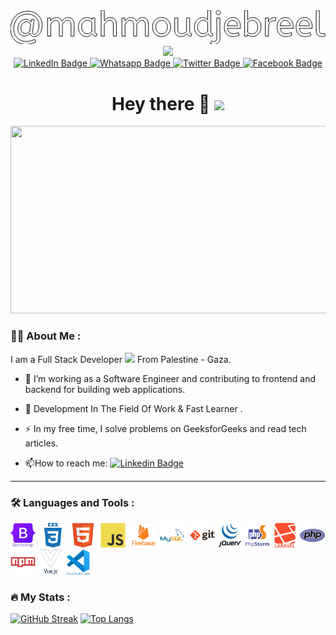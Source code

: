 <svg width="1349.851" height="145.801" viewBox="0 0 1349.851 145.801" xmlns="http://www.w3.org/2000/svg">
	<g id="svgGroup" stroke-linecap="round" fill-rule="evenodd" font-size="9pt" stroke="#000" stroke-width="0.25mm" fill="none" style="stroke:#000;stroke-width:0.25mm;fill:none">
		<path d="M 87.901 49.8 L 89.251 39.75 L 101.101 39.75 L 94.951 88.8 Q 94.534 91.861 94.503 93.76 A 18.204 18.204 0 0 0 94.501 94.05 A 15.893 15.893 0 0 0 94.714 96.734 Q 95.12 99.101 96.301 100.725 A 5.609 5.609 0 0 0 99.184 102.76 Q 100.529 103.2 102.301 103.2 A 11.365 11.365 0 0 0 108.571 101.266 Q 110.139 100.251 111.627 98.703 A 22.291 22.291 0 0 0 112.051 98.25 A 27.412 27.412 0 0 0 115.644 93.187 Q 117.732 89.461 119.251 84.525 A 58.67 58.67 0 0 0 121.318 74.778 Q 121.951 69.872 121.951 64.35 A 52.051 52.051 0 0 0 119.934 49.629 A 44.898 44.898 0 0 0 115.576 39.525 Q 109.201 28.65 97.951 22.425 A 49.691 49.691 0 0 0 80 16.693 A 63.181 63.181 0 0 0 72.001 16.2 Q 58.051 16.2 47.176 21.6 Q 36.301 27 28.876 36 Q 21.451 45 17.626 56.1 Q 13.801 67.2 13.801 78.75 A 72.441 72.441 0 0 0 15.089 92.762 A 51.913 51.913 0 0 0 20.776 108.45 Q 27.751 120.75 39.901 127.275 A 55.25 55.25 0 0 0 62.082 133.607 A 66.983 66.983 0 0 0 67.201 133.8 A 82.466 82.466 0 0 0 77.921 133.136 A 61.5 61.5 0 0 0 87.601 131.1 A 111.111 111.111 0 0 0 103.553 124.983 A 102.299 102.299 0 0 0 104.551 124.5 L 108.901 135.9 A 68.378 68.378 0 0 1 100.863 139.541 Q 95.898 141.436 90.001 142.95 Q 78.901 145.8 66.301 145.8 A 82.301 82.301 0 0 1 47.086 143.641 A 67.409 67.409 0 0 1 32.101 138.15 Q 17.101 130.5 8.551 115.575 Q 0.235 101.058 0.007 80.368 A 106.292 106.292 0 0 1 0.001 79.2 Q 0.001 64.2 5.101 50.7 Q 10.201 37.2 19.801 26.7 Q 29.401 16.2 42.826 10.2 Q 56.251 4.2 72.901 4.2 A 76.716 76.716 0 0 1 87.957 5.624 A 63.286 63.286 0 0 1 98.551 8.7 A 59.795 59.795 0 0 1 114.911 18.158 A 55.758 55.758 0 0 1 118.426 21.3 Q 126.751 29.4 131.251 40.2 A 59.3 59.3 0 0 1 135.681 60.478 A 68.747 68.747 0 0 1 135.751 63.6 A 78.486 78.486 0 0 1 134.695 76.776 A 59.119 59.119 0 0 1 131.251 89.1 A 49.711 49.711 0 0 1 126.495 98.174 A 37.434 37.434 0 0 1 118.951 106.5 Q 111.151 112.8 101.101 112.8 A 23.541 23.541 0 0 1 95.877 112.252 A 16.17 16.17 0 0 1 88.951 108.9 A 15.68 15.68 0 0 1 83.53 99.359 A 20.268 20.268 0 0 1 83.401 98.55 A 40.885 40.885 0 0 1 73.461 107.21 A 45.735 45.735 0 0 1 73.276 107.325 Q 67.351 111 59.851 111 Q 52.351 111 45.826 107.175 A 27.255 27.255 0 0 1 36.417 97.897 A 32.97 32.97 0 0 1 35.401 96.15 A 31.394 31.394 0 0 1 32.195 86.872 A 43.595 43.595 0 0 1 31.501 78.9 A 48.032 48.032 0 0 1 32.972 66.811 A 40.741 40.741 0 0 1 36.151 58.425 A 39.743 39.743 0 0 1 43.611 48.129 A 36.143 36.143 0 0 1 48.601 44.025 Q 56.401 38.7 66.001 38.7 A 32.233 32.233 0 0 1 72.168 39.261 Q 76.111 40.029 79.276 41.85 Q 84.751 45 87.901 49.8 Z M 82.651 89.7 L 86.251 60 Q 83.401 55.2 78.526 52.2 Q 73.651 49.2 67.501 49.2 A 20.037 20.037 0 0 0 56.677 52.402 A 24.26 24.26 0 0 0 56.176 52.725 A 24.752 24.752 0 0 0 48.797 60.415 A 30.084 30.084 0 0 0 47.626 62.475 A 28.406 28.406 0 0 0 44.817 71.282 A 37.205 37.205 0 0 0 44.401 76.95 A 36.306 36.306 0 0 0 44.951 83.488 Q 46.171 90.143 50.101 94.125 A 18.649 18.649 0 0 0 63.617 99.898 A 22.547 22.547 0 0 0 63.901 99.9 Q 69.751 99.9 74.776 96.675 A 37.256 37.256 0 0 0 78.757 93.753 Q 80.761 92.052 82.239 90.225 A 22.098 22.098 0 0 0 82.651 89.7 Z" id="0" vector-effect="non-scaling-stroke"/>
		<path d="M 172.201 111 L 158.701 111 L 158.701 33 L 171.751 33 L 171.751 46.05 Q 175.951 39.75 182.401 35.475 A 25.808 25.808 0 0 1 196.204 31.213 A 31.287 31.287 0 0 1 197.101 31.2 A 31.491 31.491 0 0 1 203.727 31.859 Q 208.206 32.823 211.629 35.194 A 19.691 19.691 0 0 1 212.326 35.7 Q 218.251 40.2 220.651 47.7 Q 225.301 40.8 231.676 36 A 23.503 23.503 0 0 1 241.862 31.675 A 32.169 32.169 0 0 1 247.501 31.2 A 32.155 32.155 0 0 1 254.833 31.984 Q 260.212 33.243 263.945 36.526 A 19.491 19.491 0 0 1 266.476 39.225 Q 272.701 47.25 272.701 60.15 L 272.701 111 L 259.201 111 L 259.201 61.2 Q 259.201 53.1 255.451 48.075 A 11.961 11.961 0 0 0 246.731 43.131 A 16.017 16.017 0 0 0 245.101 43.05 A 17.889 17.889 0 0 0 234.962 46.241 A 23.994 23.994 0 0 0 232.576 48.075 Q 226.801 53.1 222.451 59.85 L 222.451 111 L 208.951 111 L 208.951 61.2 Q 208.951 53.1 205.201 48.075 A 11.961 11.961 0 0 0 196.481 43.131 A 16.017 16.017 0 0 0 194.851 43.05 A 18.03 18.03 0 0 0 185.373 45.792 A 24.366 24.366 0 0 0 182.401 47.925 Q 176.551 52.8 172.201 59.4 L 172.201 111 Z" id="1" vector-effect="non-scaling-stroke"/>
		<path d="M 349.351 39.3 L 349.351 33 L 361.651 33 L 361.651 92.1 A 18.225 18.225 0 0 0 361.803 94.554 Q 362.188 97.376 363.545 98.806 A 4.448 4.448 0 0 0 364.426 99.525 Q 367.201 101.25 370.501 101.25 L 367.651 111.75 Q 353.606 111.75 350.406 100.62 A 20.385 20.385 0 0 1 350.251 100.05 A 31.961 31.961 0 0 1 345.587 105.189 A 42.747 42.747 0 0 1 340.876 108.825 A 22.392 22.392 0 0 1 333.446 111.98 Q 329.956 112.8 325.801 112.8 Q 316.051 112.8 308.101 107.85 A 34.42 34.42 0 0 1 296.981 96.56 A 41.884 41.884 0 0 1 295.426 93.825 Q 290.701 84.75 290.701 72.45 A 49.713 49.713 0 0 1 292.196 60.047 A 41.952 41.952 0 0 1 295.426 51.45 Q 300.151 42.15 308.476 36.675 A 33.446 33.446 0 0 1 325.268 31.265 A 41.082 41.082 0 0 1 327.601 31.2 A 33.876 33.876 0 0 1 334.791 31.936 A 28.055 28.055 0 0 1 339.826 33.525 A 39.003 39.003 0 0 1 346.256 36.966 A 33.154 33.154 0 0 1 349.351 39.3 Z M 348.151 91.05 L 348.151 49.2 Q 344.101 46.35 339.226 44.625 Q 334.351 42.9 328.951 42.9 A 23.887 23.887 0 0 0 321.494 44.031 A 21.035 21.035 0 0 0 316.276 46.575 A 24.451 24.451 0 0 0 308.747 54.711 A 29.944 29.944 0 0 0 307.651 56.775 A 30.995 30.995 0 0 0 305.021 65.29 A 41.517 41.517 0 0 0 304.501 72 Q 304.501 80.4 307.651 86.925 A 26.403 26.403 0 0 0 312.309 93.744 A 23.545 23.545 0 0 0 316.351 97.125 Q 321.901 100.8 328.801 100.8 Q 334.501 100.8 339.601 98.025 A 29.176 29.176 0 0 0 346.681 92.697 A 27.106 27.106 0 0 0 348.151 91.05 Z" id="2" vector-effect="non-scaling-stroke"/>
		<path d="M 402.001 111 L 388.501 111 L 388.501 0 L 402.001 0 L 402.001 45.45 Q 406.201 39.3 412.651 35.25 A 26.358 26.358 0 0 1 423.338 31.486 A 33.893 33.893 0 0 1 427.801 31.2 Q 441.001 31.2 447.526 39.15 Q 453.713 46.689 454.034 58.813 A 50.646 50.646 0 0 1 454.051 60.15 L 454.051 111 L 440.551 111 L 440.551 61.65 A 29.436 29.436 0 0 0 440.047 56.039 Q 439.402 52.717 437.93 50.095 A 16.474 16.474 0 0 0 436.651 48.15 A 12.63 12.63 0 0 0 427.414 43.13 A 17.969 17.969 0 0 0 425.701 43.05 A 19.844 19.844 0 0 0 415.631 45.85 A 26.378 26.378 0 0 0 412.576 47.925 Q 406.351 52.8 402.001 59.4 L 402.001 111 Z" id="3" vector-effect="non-scaling-stroke"/>
		<path d="M 490.801 111 L 477.301 111 L 477.301 33 L 490.351 33 L 490.351 46.05 Q 494.551 39.75 501.001 35.475 A 25.808 25.808 0 0 1 514.804 31.213 A 31.287 31.287 0 0 1 515.701 31.2 A 31.491 31.491 0 0 1 522.327 31.859 Q 526.806 32.823 530.229 35.194 A 19.691 19.691 0 0 1 530.926 35.7 Q 536.851 40.2 539.251 47.7 Q 543.901 40.8 550.276 36 A 23.503 23.503 0 0 1 560.462 31.675 A 32.169 32.169 0 0 1 566.101 31.2 A 32.155 32.155 0 0 1 573.433 31.984 Q 578.812 33.243 582.545 36.526 A 19.491 19.491 0 0 1 585.076 39.225 Q 591.301 47.25 591.301 60.15 L 591.301 111 L 577.801 111 L 577.801 61.2 Q 577.801 53.1 574.051 48.075 A 11.961 11.961 0 0 0 565.331 43.131 A 16.017 16.017 0 0 0 563.701 43.05 A 17.889 17.889 0 0 0 553.562 46.241 A 23.994 23.994 0 0 0 551.176 48.075 Q 545.401 53.1 541.051 59.85 L 541.051 111 L 527.551 111 L 527.551 61.2 Q 527.551 53.1 523.801 48.075 A 11.961 11.961 0 0 0 515.081 43.131 A 16.017 16.017 0 0 0 513.451 43.05 A 18.03 18.03 0 0 0 503.973 45.792 A 24.366 24.366 0 0 0 501.001 47.925 Q 495.151 52.8 490.801 59.4 L 490.801 111 Z" id="4" vector-effect="non-scaling-stroke"/>
		<path d="M 634.443 110.791 A 40.821 40.821 0 0 0 647.401 112.8 A 46.089 46.089 0 0 0 650.813 112.675 A 37.886 37.886 0 0 0 667.276 107.7 Q 676.051 102.6 681.151 93.375 A 39.383 39.383 0 0 0 685.13 82.663 A 51.276 51.276 0 0 0 686.251 71.7 A 51.813 51.813 0 0 0 685.523 62.837 A 38.692 38.692 0 0 0 681.076 50.175 Q 675.901 41.1 667.126 36.15 A 37.273 37.273 0 0 0 660.164 33.109 A 41.607 41.607 0 0 0 647.401 31.2 A 46.987 46.987 0 0 0 645.031 31.259 A 39.254 39.254 0 0 0 627.601 36.15 Q 618.751 41.1 613.651 50.25 A 39.034 39.034 0 0 0 609.527 61.635 A 52.509 52.509 0 0 0 608.551 72 A 52.23 52.23 0 0 0 608.948 78.53 A 41.176 41.176 0 0 0 613.576 93.225 Q 618.601 102.45 627.451 107.625 A 36.839 36.839 0 0 0 634.443 110.791 Z M 647.401 100.8 A 28.112 28.112 0 0 0 655.24 99.764 A 21.001 21.001 0 0 0 665.851 92.775 A 28.204 28.204 0 0 0 671.58 80.64 A 40.657 40.657 0 0 0 672.451 72 A 32.064 32.064 0 0 0 670.614 61.071 A 30.021 30.021 0 0 0 669.151 57.675 A 28.796 28.796 0 0 0 662.893 49.322 A 27.256 27.256 0 0 0 660.226 47.175 Q 654.601 43.2 647.401 43.2 Q 635.551 43.2 628.951 51 A 26.817 26.817 0 0 0 623.44 62.06 Q 622.453 66.047 622.361 70.725 A 49.304 49.304 0 0 0 622.351 71.7 Q 622.351 79.5 625.651 86.175 A 29.156 29.156 0 0 0 630.946 93.735 A 26.441 26.441 0 0 0 634.576 96.825 Q 640.201 100.8 647.401 100.8 Z" id="5" vector-effect="non-scaling-stroke"/>
		<path d="M 703.501 83.7 L 703.501 33 L 717.001 33 L 717.001 81.9 Q 717.001 88.003 718.736 92.204 A 15.204 15.204 0 0 0 720.901 95.925 A 12.606 12.606 0 0 0 728.571 100.456 A 19.21 19.21 0 0 0 732.301 100.8 Q 738.451 100.8 744.226 98.325 Q 750.001 95.85 754.501 91.65 L 754.501 33 L 768.001 33 L 768.001 90.75 A 23.402 23.402 0 0 0 768.153 93.53 Q 768.651 97.675 770.776 99.225 Q 773.551 101.25 776.851 101.25 L 774.001 111.75 A 26.464 26.464 0 0 1 767.692 111.056 Q 759.243 108.979 756.761 100.683 A 20.004 20.004 0 0 1 756.751 100.65 Q 751.501 106.05 744.601 109.425 Q 737.701 112.8 729.751 112.8 Q 723.001 112.8 717.001 109.95 A 21.661 21.661 0 0 1 708.736 102.992 A 27.4 27.4 0 0 1 707.251 100.725 A 24.359 24.359 0 0 1 704.754 94.585 Q 703.971 91.63 703.677 88.117 A 53.058 53.058 0 0 1 703.501 83.7 Z" id="6" vector-effect="non-scaling-stroke"/>
		<path d="M 844.951 40.8 L 844.951 0 L 858.451 0 L 858.451 92.1 A 18.225 18.225 0 0 0 858.603 94.554 Q 858.988 97.376 860.345 98.806 A 4.448 4.448 0 0 0 861.226 99.525 Q 864.001 101.25 867.301 101.25 L 864.451 111.75 A 26.78 26.78 0 0 1 858.065 111.049 Q 849.42 108.922 847.051 100.35 A 29.229 29.229 0 0 1 842.806 105.077 Q 840.605 107.071 837.826 108.9 Q 832.231 112.583 823.893 112.788 A 40.375 40.375 0 0 1 822.901 112.8 Q 813.301 112.8 805.351 107.85 Q 797.401 102.9 792.751 93.825 A 41.299 41.299 0 0 1 788.868 81.911 A 55.831 55.831 0 0 1 788.101 72.45 A 50.91 50.91 0 0 1 789.435 60.579 A 41.944 41.944 0 0 1 792.826 51.3 A 40.936 40.936 0 0 1 799.754 41.414 A 36.279 36.279 0 0 1 805.426 36.6 Q 813.301 31.2 822.751 31.2 A 32.463 32.463 0 0 1 829.16 31.803 A 23.913 23.913 0 0 1 836.176 34.35 A 51.515 51.515 0 0 1 840.047 36.734 Q 841.881 37.986 843.338 39.261 A 24.885 24.885 0 0 1 844.951 40.8 Z M 844.951 91.35 L 844.951 52.65 Q 842.388 49.412 838.005 46.599 A 42.21 42.21 0 0 0 837.001 45.975 Q 831.901 42.9 825.751 42.9 A 22.419 22.419 0 0 0 818.317 44.1 A 20.077 20.077 0 0 0 813.151 46.8 Q 807.751 50.7 804.826 57.225 A 33.285 33.285 0 0 0 802.216 66.772 A 42.17 42.17 0 0 0 801.901 72 A 37.135 37.135 0 0 0 802.79 80.279 A 30.491 30.491 0 0 0 805.051 86.775 A 27.307 27.307 0 0 0 809.611 93.545 A 24.183 24.183 0 0 0 813.676 97.05 A 21.145 21.145 0 0 0 825.901 100.8 Q 831.451 100.8 836.476 98.175 Q 841.501 95.55 844.951 91.35 Z" id="7" vector-effect="non-scaling-stroke"/>
		<path d="M 857.551 142.35 L 860.851 131.1 A 18.064 18.064 0 0 0 862.86 132.159 Q 864.102 132.722 865.576 133.2 Q 868.351 134.1 871.201 134.1 Q 883.951 134.1 883.951 118.2 L 883.951 33 L 897.451 33 L 897.451 119.55 A 41.617 41.617 0 0 1 897.025 125.691 Q 896.538 128.948 895.496 131.637 A 21.039 21.039 0 0 1 894.151 134.475 A 21.857 21.857 0 0 1 889.294 140.399 A 20.063 20.063 0 0 1 885.301 143.025 A 26.444 26.444 0 0 1 875.805 145.667 A 32.269 32.269 0 0 1 872.851 145.8 A 40.197 40.197 0 0 1 866.16 145.274 Q 861.299 144.452 857.551 142.35 Z M 883.857 16.932 A 8.959 8.959 0 0 0 890.401 19.65 Q 894.751 19.65 897.301 17.025 A 8.665 8.665 0 0 0 899.438 13.325 A 11.266 11.266 0 0 0 899.851 10.2 A 10.887 10.887 0 0 0 899.85 10.078 A 9.091 9.091 0 0 0 897.076 3.525 Q 894.301 0.75 890.401 0.75 A 12.396 12.396 0 0 0 887.917 0.987 A 8.492 8.492 0 0 0 883.501 3.3 Q 880.951 5.85 880.951 10.2 A 8.987 8.987 0 0 0 881.689 13.828 A 9.965 9.965 0 0 0 883.726 16.8 A 11.203 11.203 0 0 0 883.857 16.932 Z" id="8" vector-effect="non-scaling-stroke"/>
		<path d="M 984.601 77.55 L 930.001 77.55 A 36.132 36.132 0 0 0 931.71 85.087 Q 933.713 90.806 937.651 94.65 Q 943.951 100.8 954.301 100.8 A 55.094 55.094 0 0 0 960.713 100.444 A 41.363 41.363 0 0 0 966.451 99.375 Q 971.851 97.95 976.801 95.7 L 979.951 107.25 A 61.155 61.155 0 0 1 973.449 109.689 A 77.795 77.795 0 0 1 967.801 111.225 A 58.371 58.371 0 0 1 960.163 112.454 A 78.038 78.038 0 0 1 952.651 112.8 A 42.477 42.477 0 0 1 941.032 111.292 A 31.662 31.662 0 0 1 926.026 102.075 A 35.282 35.282 0 0 1 918.218 87.765 Q 916.705 82.517 916.327 76.273 A 70.687 70.687 0 0 1 916.201 72 A 53.038 53.038 0 0 1 917.45 60.267 A 43.26 43.26 0 0 1 920.626 51.075 A 36.963 36.963 0 0 1 928.15 40.452 A 34.331 34.331 0 0 1 933.001 36.525 Q 940.951 31.2 951.451 31.2 A 42.83 42.83 0 0 1 959.656 31.944 Q 964.672 32.923 968.677 35.191 A 25.82 25.82 0 0 1 970.126 36.075 Q 977.551 40.95 981.301 49.2 A 42.278 42.278 0 0 1 984.94 63.996 A 50.152 50.152 0 0 1 985.051 67.35 A 112.805 112.805 0 0 1 984.615 77.395 A 103.961 103.961 0 0 1 984.601 77.55 Z M 929.851 66.6 L 972.601 66.6 A 36.533 36.533 0 0 0 971.995 59.722 Q 971.251 55.846 969.595 52.81 A 18.633 18.633 0 0 0 966.901 49.05 Q 961.201 42.9 951.151 42.9 A 20.37 20.37 0 0 0 943.483 44.302 A 18.786 18.786 0 0 0 936.751 48.975 Q 931.051 55.05 929.851 66.6 Z" id="9" vector-effect="non-scaling-stroke"/>
		<path d="M 1015.651 104.55 L 1015.651 111 L 1003.051 111 L 1003.051 0 L 1016.551 0 L 1016.551 41.1 A 23.266 23.266 0 0 1 1019.382 38.387 Q 1020.906 37.139 1022.813 35.922 A 49.971 49.971 0 0 1 1025.326 34.425 A 24.875 24.875 0 0 1 1033.172 31.692 A 33.636 33.636 0 0 1 1039.051 31.2 Q 1048.051 31.2 1055.926 35.925 A 33.494 33.494 0 0 1 1066.693 46.376 A 41.197 41.197 0 0 1 1068.601 49.575 Q 1073.19 58.108 1073.392 70.137 A 66.412 66.412 0 0 1 1073.401 71.25 A 49.973 49.973 0 0 1 1072.371 81.582 A 41.625 41.625 0 0 1 1070.401 88.2 A 44.05 44.05 0 0 1 1065.659 97.207 A 38.224 38.224 0 0 1 1062.376 101.325 Q 1057.351 106.8 1051.051 109.8 Q 1044.751 112.8 1038.151 112.8 Q 1031.401 112.8 1025.476 110.325 Q 1019.551 107.85 1015.651 104.55 Z M 1016.551 53.1 L 1016.551 94.8 A 26.985 26.985 0 0 0 1021.996 98.078 A 32.703 32.703 0 0 0 1024.651 99.15 A 29.193 29.193 0 0 0 1033.897 100.794 A 33.059 33.059 0 0 0 1034.551 100.8 A 25.485 25.485 0 0 0 1042.074 99.723 A 22.12 22.12 0 0 0 1047.526 97.2 A 23.927 23.927 0 0 0 1055.253 89.085 A 29.471 29.471 0 0 0 1056.376 87 A 31.302 31.302 0 0 0 1059.147 77.93 A 41.217 41.217 0 0 0 1059.601 71.7 A 42.071 42.071 0 0 0 1059.006 64.436 Q 1058.215 59.929 1056.376 56.25 Q 1053.151 49.8 1047.826 46.35 Q 1042.501 42.9 1036.051 42.9 A 22.112 22.112 0 0 0 1027.611 44.494 A 21.081 21.081 0 0 0 1024.426 46.125 Q 1020.019 48.871 1017.407 51.998 A 19.41 19.41 0 0 0 1016.551 53.1 Z" id="10" vector-effect="non-scaling-stroke"/>
		<path d="M 1105.651 111 L 1092.151 111 L 1092.151 33 L 1105.201 33 L 1105.201 49.95 Q 1107.151 45 1110.451 40.725 Q 1113.751 36.45 1118.701 33.825 Q 1123.651 31.2 1130.251 31.2 Q 1132.501 31.2 1134.751 31.425 Q 1137.001 31.65 1138.501 32.1 L 1134.451 46.05 Q 1131.73 44.904 1128.053 44.852 A 24.891 24.891 0 0 0 1127.701 44.85 A 19.437 19.437 0 0 0 1117.756 47.619 A 23.413 23.413 0 0 0 1117.126 48 Q 1112.134 51.129 1108.919 57.663 A 34.3 34.3 0 0 0 1108.876 57.75 Q 1105.651 64.35 1105.651 74.55 L 1105.651 111 Z" id="11" vector-effect="non-scaling-stroke"/>
		<path d="M 1210.651 77.55 L 1156.051 77.55 A 36.132 36.132 0 0 0 1157.76 85.087 Q 1159.763 90.806 1163.701 94.65 Q 1170.001 100.8 1180.351 100.8 A 55.094 55.094 0 0 0 1186.763 100.444 A 41.363 41.363 0 0 0 1192.501 99.375 Q 1197.901 97.95 1202.851 95.7 L 1206.001 107.25 A 61.155 61.155 0 0 1 1199.499 109.689 A 77.795 77.795 0 0 1 1193.851 111.225 A 58.371 58.371 0 0 1 1186.213 112.454 A 78.038 78.038 0 0 1 1178.701 112.8 A 42.477 42.477 0 0 1 1167.082 111.292 A 31.662 31.662 0 0 1 1152.076 102.075 A 35.282 35.282 0 0 1 1144.268 87.765 Q 1142.755 82.517 1142.377 76.273 A 70.687 70.687 0 0 1 1142.251 72 A 53.038 53.038 0 0 1 1143.5 60.267 A 43.26 43.26 0 0 1 1146.676 51.075 A 36.963 36.963 0 0 1 1154.2 40.452 A 34.331 34.331 0 0 1 1159.051 36.525 Q 1167.001 31.2 1177.501 31.2 A 42.83 42.83 0 0 1 1185.706 31.944 Q 1190.722 32.923 1194.727 35.191 A 25.82 25.82 0 0 1 1196.176 36.075 Q 1203.601 40.95 1207.351 49.2 A 42.278 42.278 0 0 1 1210.99 63.996 A 50.152 50.152 0 0 1 1211.101 67.35 A 112.805 112.805 0 0 1 1210.665 77.395 A 103.961 103.961 0 0 1 1210.651 77.55 Z M 1155.901 66.6 L 1198.651 66.6 A 36.533 36.533 0 0 0 1198.045 59.722 Q 1197.301 55.846 1195.645 52.81 A 18.633 18.633 0 0 0 1192.951 49.05 Q 1187.251 42.9 1177.201 42.9 A 20.37 20.37 0 0 0 1169.533 44.302 A 18.786 18.786 0 0 0 1162.801 48.975 Q 1157.101 55.05 1155.901 66.6 Z" id="12" vector-effect="non-scaling-stroke"/>
		<path d="M 1292.251 77.55 L 1237.651 77.55 A 36.132 36.132 0 0 0 1239.36 85.087 Q 1241.363 90.806 1245.301 94.65 Q 1251.601 100.8 1261.951 100.8 A 55.094 55.094 0 0 0 1268.363 100.444 A 41.363 41.363 0 0 0 1274.101 99.375 Q 1279.501 97.95 1284.451 95.7 L 1287.601 107.25 A 61.155 61.155 0 0 1 1281.099 109.689 A 77.795 77.795 0 0 1 1275.451 111.225 A 58.371 58.371 0 0 1 1267.813 112.454 A 78.038 78.038 0 0 1 1260.301 112.8 A 42.477 42.477 0 0 1 1248.682 111.292 A 31.662 31.662 0 0 1 1233.676 102.075 A 35.282 35.282 0 0 1 1225.868 87.765 Q 1224.355 82.517 1223.977 76.273 A 70.687 70.687 0 0 1 1223.851 72 A 53.038 53.038 0 0 1 1225.1 60.267 A 43.26 43.26 0 0 1 1228.276 51.075 A 36.963 36.963 0 0 1 1235.8 40.452 A 34.331 34.331 0 0 1 1240.651 36.525 Q 1248.601 31.2 1259.101 31.2 A 42.83 42.83 0 0 1 1267.306 31.944 Q 1272.322 32.923 1276.327 35.191 A 25.82 25.82 0 0 1 1277.776 36.075 Q 1285.201 40.95 1288.951 49.2 A 42.278 42.278 0 0 1 1292.59 63.996 A 50.152 50.152 0 0 1 1292.701 67.35 A 112.805 112.805 0 0 1 1292.265 77.395 A 103.961 103.961 0 0 1 1292.251 77.55 Z M 1237.501 66.6 L 1280.251 66.6 A 36.533 36.533 0 0 0 1279.645 59.722 Q 1278.901 55.846 1277.245 52.81 A 18.633 18.633 0 0 0 1274.551 49.05 Q 1268.851 42.9 1258.801 42.9 A 20.37 20.37 0 0 0 1251.133 44.302 A 18.786 18.786 0 0 0 1244.401 48.975 Q 1238.701 55.05 1237.501 66.6 Z" id="13" vector-effect="non-scaling-stroke"/>
		<path d="M 1309.951 86.55 L 1309.951 0 L 1323.451 0 L 1323.451 85.2 A 30.966 30.966 0 0 0 1323.733 89.532 Q 1324.036 91.674 1324.666 93.409 A 11.96 11.96 0 0 0 1326.826 97.2 A 11.045 11.045 0 0 0 1333.702 100.913 A 16.086 16.086 0 0 0 1336.201 101.1 Q 1339.051 101.1 1341.826 100.425 Q 1344.601 99.75 1346.551 98.85 L 1349.851 109.8 A 27.226 27.226 0 0 1 1347.447 110.725 Q 1345.536 111.366 1343.176 111.9 A 35.725 35.725 0 0 1 1338.443 112.628 A 45.77 45.77 0 0 1 1334.401 112.8 Q 1327.501 112.8 1321.951 110.175 A 19.024 19.024 0 0 1 1313.964 103.027 A 23.784 23.784 0 0 1 1313.176 101.7 Q 1309.951 95.85 1309.951 86.55 Z" id="14" vector-effect="non-scaling-stroke"/>
	</g>
</svg>
<style>
      @-webkit-keyframes svg-text-anim {
       40% {
          stroke-dashoffset: 0;
          fill: transparent;
        }
        60% {
          stroke-dashoffset: 0;
          fill: #82c1e8;
        }
        100% {
          stroke-dashoffset: 0;
          fill: #82c1e8;
        }
           @keyframes svg-text-anim {
       40% {
          stroke-dashoffset: 0;
          fill: transparent;
        }
        60% {
          stroke-dashoffset: 0;
          fill: #82c1e8;
        }
        100% {
          stroke-dashoffset: 0;
          fill: #82c1e8;
        }
        
    }
    }
 
</style>
<script>
  function setTextAnimation(delay, duration, strokeWidth, timingFunction, strokeColor,repeat) {
            let paths = document.querySelectorAll("path");
            let mode=repeat?'infinite':'forwards'
            for (let i = 0; i < paths.length; i++) {
                const path = paths[i];
                const length = path.getTotalLength();
                path.style["stroke-dashoffset"] = `${length}px`;
                path.style["stroke-dasharray"] = `${length}px`;
                path.style["stroke-width"] = `${strokeWidth}px`;
                path.style["stroke"] = `${strokeColor}`;
                path.style["animation"] = `${duration}s svg-text-anim ${mode} ${timingFunction}`;
                path.style["animation-delay"] = `${i * delay}s`;
            }
        }
 setTextAnimation(0.1,3.5,2,'step-end','#ffffff',true);
</script>
<div id="header" align="center">
  <img src="https://media.giphy.com/media/M9gbBd9nbDrOTu1Mqx/giphy.gif" width="100"/>
</div>


<div  align="center" id="badges">
  <a href="https://www.linkedin.com/in/mahmoud-jebreel/">
    <img src="https://img.shields.io/badge/LinkedIn-blue?style=for-the-badge&logo=linkedin&logoColor=white" alt="LinkedIn Badge"/>
  </a>
  <a href="https://wa.link/d2qp55">
    <img src="https://img.shields.io/badge/Whatsapp-green?style=for-the-badge&logo=whatsapp&logoColor=white" alt="Whatsapp Badge"/>
  </a>
  <a href="https://twitter.com/Mahmoudjebreel5">
    <img src="https://img.shields.io/badge/Twitter-blue?style=for-the-badge&logo=twitter&logoColor=white" alt="Twitter Badge"/>
  </a>
    <a href="https://www.facebook.com/Mahmoud.N.Jebreel">
    <img src="https://img.shields.io/badge/Facebook-blue?style=for-the-badge&logo=facebook&logoColor=white" alt="Facebook Badge"/>
  </a>
</div>
<h1 align="center">
  Hey there 👋
  <img src="https://media.giphy.com/media/hvRJCLFzcasrR4ia7z/giphy.gif" width="30px"/>
</h1>

<div align="center">
  <img src="https://media.giphy.com/media/dWesBcTLavkZuG35MI/giphy.gif" width="600" height="300"/>
</div>

### :woman_technologist: About Me :
I am a Full Stack Developer <img src="https://media.giphy.com/media/WUlplcMpOCEmTGBtBW/giphy.gif" width="30"> From Palestine - Gaza.

- :telescope: I’m working as a Software Engineer and contributing to frontend and backend for building web applications.

- :seedling: Development In The Field Of Work & Fast Learner .

- :zap: In my free time, I solve problems on GeeksforGeeks and read tech articles.

- :mailbox:How to reach me: [![Linkedin Badge](https://img.shields.io/badge/-kakbar-blue?style=flat&logo=Linkedin&logoColor=white)](https://www.linkedin.com/in/mahmoud-jebreel/)

---

### :hammer_and_wrench: Languages and Tools :
<div>
  <img src="https://github.com/devicons/devicon/blob/master/icons/bootstrap/bootstrap-original-wordmark.svg" title="Bootstrap" alt="Bootstrap" width="40" height="40"/>&nbsp;
  <img src="https://github.com/devicons/devicon/blob/master/icons/css3/css3-plain-wordmark.svg"  title="CSS3" alt="CSS" width="40" height="40"/>&nbsp;
  <img src="https://github.com/devicons/devicon/blob/master/icons/html5/html5-original.svg" title="HTML5" alt="HTML" width="40" height="40"/>&nbsp;
  <img src="https://github.com/devicons/devicon/blob/master/icons/javascript/javascript-original.svg" title="JavaScript" alt="JavaScript" width="40" height="40"/>&nbsp;
  <img src="https://github.com/devicons/devicon/blob/master/icons/firebase/firebase-plain-wordmark.svg" title="Firebase" alt="Firebase" width="40" height="40"/>&nbsp;
  <img src="https://github.com/devicons/devicon/blob/master/icons/mysql/mysql-original-wordmark.svg" title="MySQL"  alt="MySQL" width="40" height="40"/>&nbsp;
  <img src="https://github.com/devicons/devicon/blob/master/icons/git/git-original-wordmark.svg" title="Git" **alt="Git" width="40" height="40"/>
  <img src="https://github.com/devicons/devicon/blob/master/icons/jquery/jquery-original-wordmark.svg" title="JQuery" **alt="JQuery" width="40" height="40"/>
  <img src="https://raw.githubusercontent.com/devicons/devicon/55609aa5bd817ff167afce0d965585c92040787a/icons/phpstorm/phpstorm-original-wordmark.svg" title="phpstorm" **alt="phpstorm" width="40" height="40"/>
 <img src="https://raw.githubusercontent.com/devicons/devicon/55609aa5bd817ff167afce0d965585c92040787a/icons/laravel/laravel-plain-wordmark.svg" title="laravel" **alt="laravel" width="40" height="40"/>
  <img src="https://raw.githubusercontent.com/devicons/devicon/55609aa5bd817ff167afce0d965585c92040787a/icons/php/php-original.svg" title="PHP" **alt="PHP" width="40" height="40"/>
   <img src="https://raw.githubusercontent.com/devicons/devicon/55609aa5bd817ff167afce0d965585c92040787a/icons/npm/npm-original-wordmark.svg" title="npm" **alt="npm" width="40" height="40"/>
  <img src="https://raw.githubusercontent.com/devicons/devicon/55609aa5bd817ff167afce0d965585c92040787a/icons/vuejs/vuejs-line-wordmark.svg" title="vuejs" **alt="vuejs" width="40" height="40"/>
  <img src="https://raw.githubusercontent.com/devicons/devicon/55609aa5bd817ff167afce0d965585c92040787a/icons/vscode/vscode-original-wordmark.svg" title="vscode" **alt="vscode" width="40" height="40"/>
</div>

### :fire: My Stats :
[![GitHub Streak](http://github-readme-streak-stats.herokuapp.com?user=mahmoudjebreel)](https://git.io/streak-stats)
[![Top Langs](https://github-readme-stats.vercel.app/api/top-langs/?username=mahmoudjebreel)](https://github.com/anuraghazra/github-readme-stats)



